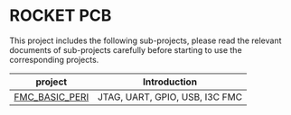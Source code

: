 # ROCKET PCB

This project includes the following sub-projects, please read the relevant
documents of sub-projects carefully before starting to use the corresponding
projects.

|                      project                       |          Introduction          |
| -------------------------------------------------- | ------------------------------ |
| [FMC_BASIC_PERI](./fmc_basic_peripheral/README.md) | JTAG, UART, GPIO, USB, I3C FMC |
